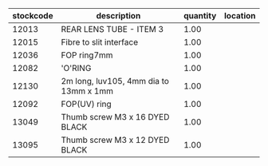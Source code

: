 |stockcode|description|quantity|location|
|---------|-----------|--------|--------|
|12013|REAR LENS TUBE - ITEM 3|1.00||
|12015|Fibre to slit interface|1.00||
|12036|FOP ring7mm|1.00||
|12082|'O'RING|1.00||
|12130|2m long, luv105, 4mm dia to 13mm x 1mm|1.00||
|12092|FOP(UV) ring|1.00||
|13049|Thumb screw M3 x 16  DYED BLACK|1.00||
|13095|Thumb screw M3 x 12 DYED BLACK|1.00||
